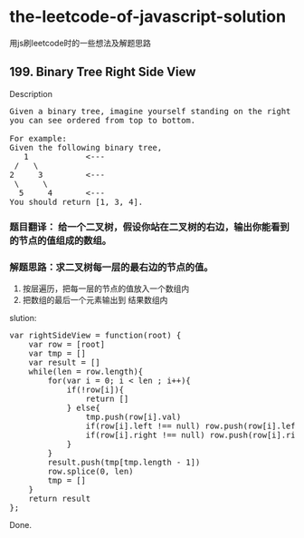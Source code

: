 # the-leetcode-of-javascript-solution
用js刷leetcode时的一些想法及解题思路

## 199. Binary Tree Right Side View
Description
<pre>
Given a binary tree, imagine yourself standing on the right side of it, return the values of the nodes
you can see ordered from top to bottom.

For example:
Given the following binary tree,
   1            <---
 /   \
2     3         <---
 \     \
  5     4       <---
You should return [1, 3, 4].
</pre>

### 题目翻译： 给一个二叉树，假设你站在二叉树的右边，输出你能看到的节点的值组成的数组。
### 解题思路：求二叉树每一层的最右边的节点的值。
1. 按层遍历，把每一层的节点的值放入一个数组内
2. 把数组的最后一个元素输出到 结果数组内

slution:
<pre>
var rightSideView = function(root) {
    var row = [root]
    var tmp = []
    var result = []
    while(len = row.length){
        for(var i = 0; i < len ; i++){
            if(!row[i]){
                return []
            } else{
                tmp.push(row[i].val)
                if(row[i].left !== null) row.push(row[i].left)
                if(row[i].right !== null) row.push(row[i].right)
            }
        }
        result.push(tmp[tmp.length - 1])
        row.splice(0, len)
        tmp = []
    }
    return result
};
</pre>
Done.
